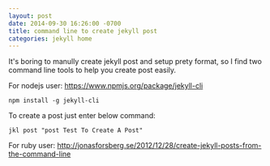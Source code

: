 ```yaml
---
layout: post
date: 2014-09-30 16:26:00 -0700
title: command line to create jekyll post
categories: jekyll home
---
```


It's boring to manully create jekyll post and setup prety format, so I find two command line tools to help you create post easily.

For nodejs user: <https://www.npmjs.org/package/jekyll-cli>

`npm install -g jekyll-cli`

To create a post just enter below command:

`jkl post "post Test To Create A Post"`

For ruby user: <http://jonasforsberg.se/2012/12/28/create-jekyll-posts-from-the-command-line>
